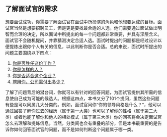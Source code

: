 ## 了解面试官的需求
想要面试成功，你需要了解面试官在面试中所扮演的角色和他想要达成的目标。面试官当然是想要招聘员工，但是更是要找最合适的人选。他们需要通过面试做出明智而合理的决定，所以面试中所提出的每一个问题都非常重要，并具有深层含义。面试官不会随机提问，并靠猜测决定合适人选。面试时提出的问题都是经过设计以便提炼出跟你个人有关的信息，以此判断你是否合适。总的来说，面试时所提出的问题主要围绕以下四点：

1. [你是否胜任这份工作？](https://github.com/pwstrick/daily/blob/master/book/concern/1.md)
2. [你是怎样的人？](https://github.com/pwstrick/daily/blob/master/book/concern/2.md)
3. [你是否适合这个企业？](https://github.com/pwstrick/daily/blob/master/book/concern/3.md)
4. [聘用你，公司需付出多少？](https://github.com/pwstrick/daily/blob/master/book/concern/4.md)

了解了问题背后的潜台词，你就可以有针对的回答问题，为面试官提供其所需的信息使自己成为可能的候选人。根据这四点，本书又分了101个提问，虽然这些问题有些是可以同属几大分类的。例如，面试官问你“你的领导风格是什么？”，他可以通过回答了解你过去的经历（属于第一大类）也可以了解你的性格（属于第二大类）或者也能了解你和他人的相处模式（属于第三大类）你的回答将会决定面试官怎么去理解和提炼信息。当然，分类间也会有重叠的部分，但是本书最重要的是告诉你如何回答面试官的问题，而不是如何判断这个问题属于哪一类。

